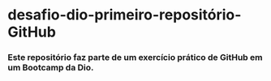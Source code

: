 # desafio-dio-primeiro-repositório-GitHub
### Este repositório faz parte de um exercício prático de GitHub em um Bootcamp da Dio.
